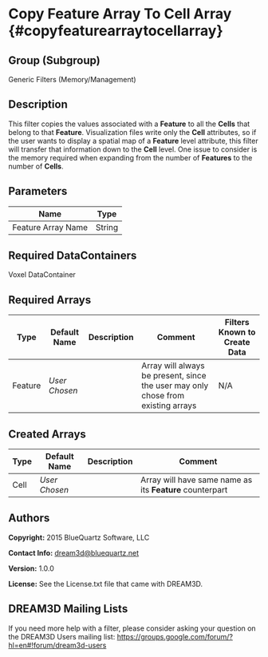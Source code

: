 Copy Feature Array To Cell Array {#copyfeaturearraytocellarray}
==============================

## Group (Subgroup) ##

Generic Filters (Memory/Management)

## Description ##

This filter copies the values associated with a **Feature** to all the **Cells** that belong to that **Feature**.  Visualization files write only the **Cell** attributes, so if the user wants to display a spatial map of a **Feature** level attribute, this filter will transfer that information down to the **Cell** level. One issue to consider is the memory required when expanding from the number of **Features** to the number of **Cells**.

## Parameters ##

| Name | Type |
|------|------|
| Feature Array Name | String |

## Required DataContainers ##

Voxel DataContainer

## Required Arrays ##

| Type | Default Name | Description | Comment | Filters Known to Create Data |
|------|--------------|-------------|---------|-----|
| Feature | *User Chosen* |  | Array will always be present, since the user may only chose from existing arrays | N/A |


## Created Arrays ##

| Type | Default Name | Description | Comment |
|------|--------------|-------------|---------|
| Cell | *User Chosen* | | Array will have same name as its **Feature** counterpart |

## Authors ##

**Copyright:** 2015 BlueQuartz Software, LLC

**Contact Info:** dream3d@bluequartz.net

**Version:** 1.0.0

**License:**  See the License.txt file that came with DREAM3D.



## DREAM3D Mailing Lists ##

If you need more help with a filter, please consider asking your question on the DREAM3D Users mailing list:
https://groups.google.com/forum/?hl=en#!forum/dream3d-users


